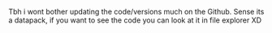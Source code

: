 Tbh i wont bother updating the code/versions much on the Github. Sense its a datapack, if you want to see the code you can look at it in file explorer XD
